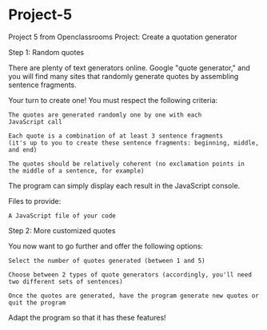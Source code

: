 # Project-5
Project 5 from Openclassrooms
Project: Create a quotation generator


Step 1: Random quotes

There are plenty of text generators online. Google "quote generator," and you will find many sites that randomly generate quotes by assembling sentence fragments.

Your turn to create one! You must respect the following criteria:

    The quotes are generated randomly one by one with each 
    JavaScript call

    Each quote is a combination of at least 3 sentence fragments 
    (it's up to you to create these sentence fragments: beginning, middle, and end)

    The quotes should be relatively coherent (no exclamation points in 
    the middle of a sentence, for example)

The program can simply display each result in the JavaScript console.

Files to provide:

    A JavaScript file of your code


Step 2: More customized quotes

You now want to go further and offer the following options:

    Select the number of quotes generated (between 1 and 5)

    Choose between 2 types of quote generators (accordingly, you'll need two different sets of sentences)

    Once the quotes are generated, have the program generate new quotes or quit the program

Adapt the program so that it has these features!
